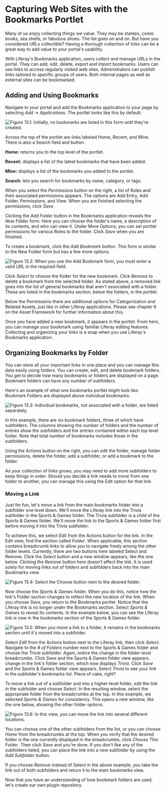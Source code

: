 # Capturing Web Sites with the Bookmarks Portlet

Many of us enjoy collecting things we value. They may be stamps, comic books,
sea shells, or fabulous shoes. The list goes on and on. But have you considered
URLs collectible? Having a thorough collection of links can be a great way to
add value to your portal's usability.

With Liferay's Bookmarks application, users collect and manage URLs in the
portal. They can add, edit, delete, export and import bookmarks. Users can use
links to access regularly visited web sites. Administrators can publish links
tailored to specific groups of users. Both internal pages as well as external
sites can be bookmarked.

## Adding and Using Bookmarks

Navigate to your portal and add the Bookmarks application to your page by
selecting *Add* &rarr; *Applications*. The portlet looks like this by default:

![Figure 13.1: Initially, no bookmarks are listed in this form until they're created.](../../images/bookmarks-add-portlet.png)

Across the top of the portlet are links labeled Home, Recent, and Mine. There is
also a Search field and button.

**Home:** returns you to the top level of the portlet.

**Recent:** displays a list of the latest bookmarks that have been added.

**Mine:** displays a list of the bookmarks you added to the portlet.

**Search:** lets you search for bookmarks by name, category, or tags.

When you select the *Permissions* button on the right, a list of Roles and their
associated permissions appears. The options are Add Entry, Add Folder,
Permissions, and View. When you are finished selecting the permissions, click
*Save*.

Clicking the *Add Folder* button in the Bookmarks application reveals the *New
Folder* form. Here you can choose the folder's name, a description of its
contents, and who can view it. Under More Options, you can set portlet
permissions for various Roles to the folder. Click *Save* when you are finished.

To create a bookmark, click the *Add Bookmark* button. This form is similar to
the New Folder form but has a few more options.

![Figure 13.2: When you use the Add Bookmark form, you must enter a valid URL in the required field.](../../images/bookmarks-add-new-form.png)

Click *Select* to choose the folder for the new bookmark. Click *Remove* to
delete a bookmark from the selected folder. As stated above, a removed link goes
into the list of general bookmarks that aren't associated with a folder. These
are listed in the bookmarks section, below the folders, in the portlet.

Below the Permissions there are additional options for Categorization and
Related Assets, just like in other Liferay applications. Please see chapter 6 on
the Asset Framework for further information about this.

Once you have added a new bookmark, it appears in the portlet. From here, you
can manage your bookmark using familiar Liferay editing features. Collecting and
organizing your links is a snap when you use Liferay's Bookmarks application.

## Organizing Bookmarks by Folder

You can store all your important links in one place and you can manage this data
easily using folders. You can create, edit, and delete bookmark folders. You get
to decide how many bookmarks or folders are displayed on a page. Bookmark
folders can have any number of subfolders.

Here's an example of what one bookmarks portlet might look like. Bookmark
Folders are displayed above individual bookmarks. 

![Figure 13.3: Individual bookmarks, not associated with a folder, are listed separately.](../../images/bookmarks-folder-view-wide.png)

In this example, there are six bookmark folders, three of which have
subfolders. The columns showing the number of folders and the number of entries
show the subfolders and the entries contained within each top level folder. Note
that total number of bookmarks includes those in the subfolders.

Using the Actions button on the right, you can edit the folder, manage
folder permissions, delete the folder, add a subfolder, or add a bookmark to
the folder. 

As your collection of links grows, you may need to add more subfolders to keep
things in order. Should you decide a link needs to move from one folder to
another, you can manage this using the Edit option for that link. 

### Moving a Link

Just for fun, let's move a link from the main bookmarks folder into a subfolder
one level down. We'll move the Liferay link into the Trivia subfolder in the
Sports & Games folder. The Trivia subfolder is a child of the Sports & Games
folder. We'll move the link to the Sports & Games folder first before moving it
into the Trivia subfolder.

To achieve this, we select *Edit* from the Actions button for the link. In the
Edit view, find the section called *Folder*. When applicable, this section 
contains breadcrumb links to allow you to navigate freely among the other folder
levels. Currently, there are two buttons here labeled Select and Remove. Click
the *Select* button and a new window appears, like the one below. Clicking the
*Remove* button here doesn't affect the link. It is used solely for moving links
out of folders and subfolders back into the main Bookmarks view.

![Figure 13.4: Select the Choose button next to the desired folder.](../../images/bookmarks-choosing-subfolder.png)

Now choose the *Sports & Games* folder. When you do this, notice how the link's
Folder section changes to reflect the new location of the link. When you choose
*Save*, you return to the Bookmarks portlet. Notice that the Liferay link is no
longer under the Bookmarks section. Select *Sports & Games* to reveal its
contents. In the example below, you can see the Liferay link is now in the
bookmarks section of the Sports & Games folder.

![Figure 13.5: When you move a link to a folder, it remains in the bookmarks section until it's moved into a subfolder.](../../images/bookmarks-link-move.png)

Select *Edit* from the Actions button next to the Liferay link, then click
*Select*. Navigate to the *# of Folders* number next to the Sports & Games
folder and choose the *Trivia* subfolder. Again, notice the change in the
folder-level breadcrumbs. Click *Save* and the Sports & Games folder view
appears. change in the link's folder section, which now displays *Trivia*. Click
*Save* and the Sports & Games folder view appears. Select *Trivia* to see your
link in the subfolder's bookmarks list. Piece of cake, right?

To move a link out of a subfolder and into a higher-level folder, edit the link
in the subfolder and choose *Select*. In the resulting window, select the
appropriate folder from the breadcrumbs at the top. In this example, we selected
*Sports & Games* for consistency. This opens a new window, like the one below,
showing the other folder options.

![Figure 13.6: In this view, you can move the link into several different locations.](../../images/bookmarks-link-move3.png)

You can choose one of the other subfolders from the list, or you can choose
*Home* from the breadcrumbs at the top. When you verify that the desired folder
is the one currently displayed in the breadcrumbs, click *Choose This Folder*.
Then click *Save* and you're done. If you don't like any of the subfolders
listed, you can place the link into a new subfolder by using the *Add Subfolder*
button.

If you choose *Remove* instead of Select in the above example, you take the link
out of both subfolders and return it to the main bookmarks view.

Now that you have an understanding of how bookmark folders are used, let's
create our own plugin repository.
